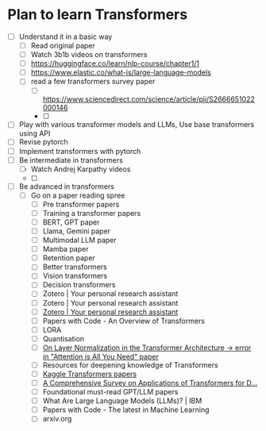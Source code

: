 # Plan to learn Transformers

- [ ] Understand it in a basic way
    -  [ ] Read original paper
    -  [ ] Watch 3b1b videos on transformers
    -  [ ] https://huggingface.co/learn/nlp-course/chapter1/1
    -  [ ] https://www.elastic.co/what-is/large-language-models
    -  [ ] read a few transformers survey paper
        - [ ] https://www.sciencedirect.com/science/article/pii/S2666651022000146
        - [ ] 
- [ ] Play with various transformer models and LLMs, Use base transformers using API
- [ ] Revise pytorch
- [ ] Implement transformers with pytorch
- [ ] Be intermediate in transformers
    - [ ] Watch Andrej Karpathy videos
    - [ ] 
- [ ] Be advanced in transformers
    - [ ] Go on a paper reading spree
        - [ ] Pre transformer papers  
        - [ ] Training a transformer papers  
        - [ ] BERT, GPT paper  
        - [ ] Llama, Gemini paper  
        - [ ] Multimodal LLM paper  
        - [ ] Mamba paper  
        - [ ] Retention paper  
        - [ ] Better transformers  
        - [ ] Vision transformers  
        - [ ] Decision transformers  
        - [ ] Zotero | Your personal research assistant  
        - [ ] Zotero | Your personal research assistant  
        - [ ] [Zotero | Your personal research assistant](https://www.zotero.org/groups/2420932/tai_safety_bibliography/search/large%20language%20mode/titleCreatorYear/items/XF2554Q3/item-list)  
        - [ ] Papers with Code - An Overview of Transformers  
        - [ ] LORA  
        - [ ] Quantisation  
        - [ ] [On Layer Normalization in the Transformer Architecture → error in "Attention is All You Need" paper](https://arxiv.org)  
        - [ ] Resources for deepening knowledge of Transformers  
        - [ ] [Kaggle Transformers papers](https://www.kaggle.com)  
        - [ ] [A Comprehensive Survey on Applications of Transformers for D...](https://www.sciencedirect.com/science/article/abs/pii/S09574174230316888)  
        - [ ] Foundational must-read GPT/LLM papers  
        - [ ] What Are Large Language Models (LLMs)? | IBM  
        - [ ] Papers with Code - The latest in Machine Learning  
        - [ ] arxiv.org